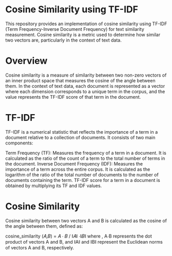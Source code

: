 # Cosine Similarity using TF-IDF
This repository provides an implementation of cosine similarity using TF-IDF (Term Frequency-Inverse Document Frequency) for text similarity measurement. Cosine similarity is a metric used to determine how similar two vectors are, particularly in the context of text data.

# Overview
Cosine similarity is a measure of similarity between two non-zero vectors of an inner product space that measures the cosine of the angle between them. In the context of text data, each document is represented as a vector where each dimension corresponds to a unique term in the corpus, and the value represents the TF-IDF score of that term in the document.

# TF-IDF
TF-IDF is a numerical statistic that reflects the importance of a term in a document relative to a collection of documents. It consists of two main components:

Term Frequency (TF): Measures the frequency of a term in a document. It is calculated as the ratio of the count of a term to the total number of terms in the document.
Inverse Document Frequency (IDF): Measures the importance of a term across the entire corpus. It is calculated as the logarithm of the ratio of the total number of documents to the number of documents containing the term.
TF-IDF score for a term in a document is obtained by multiplying its TF and IDF values.

# Cosine Similarity
Cosine similarity between two vectors A and B is calculated as the cosine of the angle between them, defined as:

cosine_similarity
(𝐴,𝐵) = 𝐴 ⋅ 𝐵 / ∥𝐴∥ ⋅∥𝐵∥
where ,
A⋅B represents the dot product of vectors A and B, and 
∥A∥ and ∥B∥ represent the Euclidean norms of vectors A and B, respectively.
